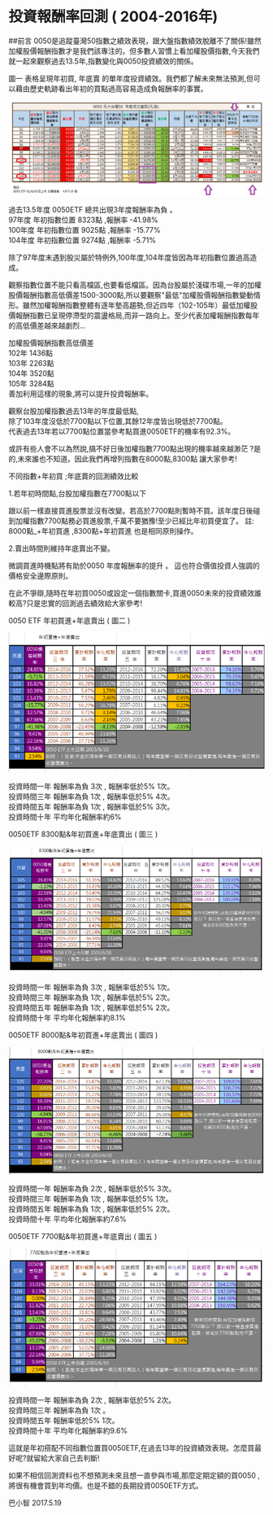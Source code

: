# 投資報酬率回測 ( 2004-2016年)


##前言
0050是追蹤臺灣50指數之績效表現，跟大盤指數績效脫離不了關係!雖然 加權股價報酬指數才是我們該專注的。但多數人習慣上看加權股價指數,今天我們就一起來觀察過去13.5年,指數變化與0050投資績效的關係。

圖一 表格呈現年初買, 年底賣 的單年度投資績效。我們都了解未來無法預測,但可以藉由歷史軌跡看出年初的買點過高容易造成負報酬率的事實。

![](images/18489863_1473030186082731_5577009287412788801_o.png)

過去13.5年度 0050ETF 總共出現3年度報酬率為負 。<br>
97年度 年初指數位置 8323點 ,報酬率 -41.98% <br>
100年度 年初指數位置 9025點 ,報酬率 -15.77%<br>
104年度 年初指數位置 9274點 ,報酬率 -5.71%<br>

除了97年度末遇到股災屬於特例外,100年度,104年度皆因為年初指數位置過高造成。 

觀察指數位置不能只看高檔區,也要看低檔區。因為台股屬於淺碟市場,一年的加權股價報酬指數高低價差1500-3000點,所以要觀察"最低"加權股價報酬指數變動情形。雖然加權報酬指數整體有逐年墊高趨勢,但近四年（102-105年）最低加權股價報酬指數已呈現停滯型的震盪格局,而非一路向上。至少代表加權報酬指數每年的高低價差越來越劇烈... 

加權股價報酬指數高低價差<br>
102年 1436點<br>
103年 2263點<br>
104年 3520點<br>
105年 3284點<br>
善加利用這樣的現象,將可以提升投資報酬率。

觀察台股加權指數過去13年的年度最低點,<br> 除了103年度沒低於7700點以下位置,其餘12年度皆出現低於7700點。<br> 代表過去13年若以7700點位置當參考點買進0050ETF的機率有92.3%。<br>

或許有些人會不以為然說,搞不好日後加權指數7700點出現的機率越來越渺茫 ?是的,未來誰也不知道。因此我們再增列指數在8000點,8300點 讓大家參考!


不同指數+年初買 ;年底賣的回測績效比較


1.若年初時間點,台股加權指數在7700點以下

跟以前一樣直接買進股票並沒有改變。若高於7700點則暫時不買。該年度日後碰到加權指數7700點務必買進股票,千萬不要猶豫!至少已經比年初買便宜了。
註: 8000點_+年初買進 ,8300點+年初買進 也是相同原則操作。

2.賣出時間則維持年底賣出不變。 
 
微調買進時機點將有助於0050 年度報酬率的提升 。
這也符合價值投資人強調的 價格安全邊際原則。

在此不爭辯,隨時在年初買0050或設定一個指數關卡,買進0050未來的投資績效誰較高?只是忠實的回測過去績效給大家參考!


0050 ETF 年初買進+年底賣出 ( 圖二 )<br>

![](images/18485560_1473030209416062_5335253315894844397_n.png)

投資時間一年 報酬率為負 3次 , 報酬率低於5% 1次。<br>
投資時間三年 報酬率為負 1次 , 報酬率低於5% 4次。<br>
投資時間五年 報酬率為負 1次 , 報酬率低於5% 3次。<br>
投資時間十年 平均年化報酬率約6%


0050ETF 8300點&年初買進+年底賣出 ( 圖三 )<br>

![](images/18447477_1473030259416057_7438667392395914031_n.png)

投資時間一年 報酬率為負 3次 , 報酬率低於5% 1次。<br>
投資時間三年 報酬率為負 1次 , 報酬率低於5% 2次。<br>
投資時間五年 報酬率為負 1次 , 報酬率低於5% 2次。<br>
投資時間十年 平均年化報酬率約8.1%


0050ETF 8000點&年初買進+年底賣出 ( 圖四 )<br>

![](images/18555887_1473030299416053_9170896256812593804_n.png)

投資時間一年 報酬率為負 2次 , 報酬率低於5% 3次。<br>
投資時間三年 報酬率為負 1次 , 報酬率低於5% 1次。<br>
投資時間五年 報酬率為負 1次 , 報酬率低於5% 2次。<br>
投資時間十年 平均年化報酬率約7.6% <br>


0050ETF 7700點&年初買進+年底賣出 ( 圖五 )<br>

![](images/18486111_1473030319416051_3775406350826123471_n.png)

投資時間一年 報酬率為負 2次 , 報酬率低於5% 2次。<br>
投資時間三年 報酬率為負 1次 。<br>
投資時間五年 報酬率低於5% 1次。<br>
投資時間十年 平均年化報酬率約9.6%<br>


這就是年初搭配不同指數位置買0050ETF,在過去13年的投資績效表現。怎麼買最好呢?就留給大家自己去判斷! 


如果不相信回測資料也不想預測未來且想一直參與市場,那麼定期定額的買0050 ,將很有機會買到年均價。也是不錯的長期投資0050ETF方式。


巴小智 2017.5.19